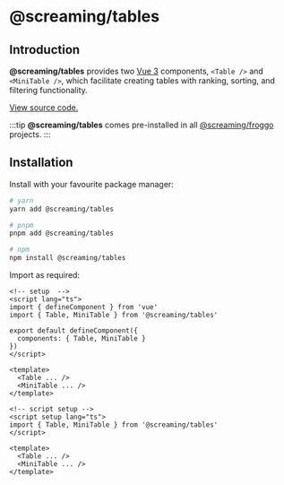 # @screaming/tables

## Introduction

**@screaming/tables** provides two [Vue 3](https://vuejs.org/) components, `<Table />` and `<MiniTable />`, which facilitate creating tables with ranking, sorting, and filtering functionality.

[View source code.](https://github.com/screamingtools/tables)

:::tip
**@screaming/tables** comes pre-installed in all [@screaming/froggo](../froggo/index.md) projects.
:::

## Installation

Install with your favourite package manager:

```sh
# yarn
yarn add @screaming/tables

# pnpm
pnpm add @screaming/tables

# npm
npm install @screaming/tables
```

Import as required:

```vue
<!-- setup  -->
<script lang="ts">
import { defineComponent } from 'vue'
import { Table, MiniTable } from '@screaming/tables'

export default defineComponent({
  components: { Table, MiniTable }
})
</script>

<template>
  <Table ... />
  <MiniTable ... />
</template>
```

```vue
<!-- script setup -->
<script setup lang="ts">
import { Table, MiniTable } from '@screaming/tables'
</script>

<template>
  <Table ... />
  <MiniTable ... />
</template>
```
